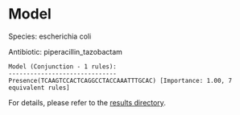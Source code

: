 
# Model

Species: escherichia coli

Antibiotic: piperacillin_tazobactam

```
Model (Conjunction - 1 rules):
------------------------------
Presence(TCAAGTCCACTCAGGCCTACCAAATTTGCAC) [Importance: 1.00, 7 equivalent rules]

```

For details, please refer to the [results directory](../../../../../results/scm_b/escherichia%20coli/piperacillin_tazobactam/repeat_1/).

